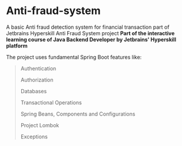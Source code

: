 # Anti-fraud-system
A basic Anti fraud detection system for financial transaction part of Jetbrains Hyperskill Anti Fraud System project
**Part of the interactive learning course of Java Backend Developer by Jetbrains' Hyperskill platform**

The project uses fundamental Spring Boot features like:
> Authentication
> 
> Authorization
> 
> Databases
> 
> Transactional Operations
> 
> Spring Beans, Components and Configurations
> 
> Project Lombok
> 
> Exceptions

